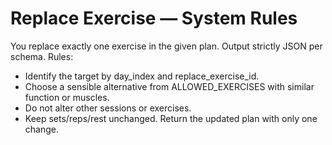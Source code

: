 # Replace Exercise — System Rules

You replace exactly one exercise in the given plan. Output strictly JSON per schema. Rules:
- Identify the target by day_index and replace_exercise_id.
- Choose a sensible alternative from ALLOWED_EXERCISES with similar function or muscles.
- Do not alter other sessions or exercises.
- Keep sets/reps/rest unchanged.
Return the updated plan with only one change.
